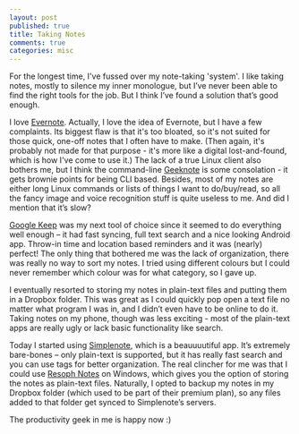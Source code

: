 ```yaml
---
layout: post
published: true
title: Taking Notes
comments: true
categories: misc
---
```


For the longest time, I've fussed over my note-taking 'system'. I like taking notes, mostly to silence my inner monologue, but I’ve never been able to find the right tools for the job. But I think I’ve found a solution that’s good enough. 

I love [Evernote](http://evernote.com/). Actually, I love the idea of Evernote, but I have a few complaints. Its biggest flaw is that it's too bloated, so it's not suited for those quick, one-off notes that I often have to make. (Then again, it's probably not made for that purpose - it's more like a digital lost-and-found, which is how I've come to use it.)  The lack of a true Linux client also bothers me, but I think the command-line [Geeknote](http://geeknote.me/) is some consolation - it gets brownie points for being CLI based. Besides, most of my notes are either long Linux commands or lists of things I want to do/buy/read, so all the fancy image and voice recognition stuff is quite useless to me. And did I mention that it’s slow?

[Google Keep](http://keep.google.com/) was my next tool of choice since it seemed to do everything well enough – it had fast syncing, full text search and a nice looking Android app. Throw-in time and location based reminders and it was (nearly) perfect! The only thing that bothered me was the lack of organization, there was really no way to sort my notes. I tried using different colours but I could never remember which colour was for what category, so I gave up.

I eventually resorted to storing my notes in plain-text files and putting them in a Dropbox folder. This was great as I could quickly pop open a text file no matter what program I was in, and I didn’t even have to be online to do it. Taking notes on my phone, though was less exciting - most of the plain-text apps are really ugly or lack basic functionality like search. 

Today I started using [Simplenote](http://simplenote.com/), which is a beauuuutiful app. It’s extremely bare-bones – only plain-text is supported, but it has really fast search and you can use tags for better organization. The real clincher for me was that I could use [Resoph Notes](http://resoph.com/ResophNotes/Welcome.html) on Windows, which gives you the option of storing the notes as plain-text files. Naturally, I opted to backup my notes in my Dropbox folder (which used to be part of their premium plan), so any files added to that folder get synced to Simplenote’s servers.

The productivity geek in me is happy now :)